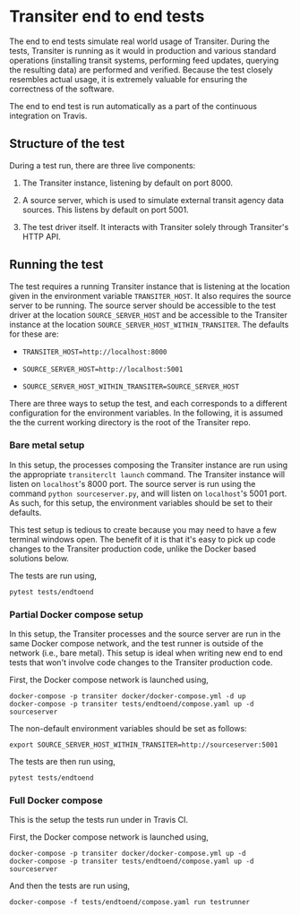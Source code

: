# Transiter end to end tests

The end to end tests simulate real world usage of Transiter.
During the tests, Transiter is running as it would in production
and various standard operations (installing transit systems, performing feed updates,
 querying the resulting data)
are performed and verified.
Because the test closely resembles actual usage, it is extremely
valuable for ensuring the correctness of the software.

The end to end test is run automatically as a part of the 
continuous integration on Travis.

## Structure of the test

During a test run, there are three live components:

1. The Transiter instance, listening by default on port 8000.

1. A source server, which is used to simulate external transit agency data sources.
   This listens by default on port 5001.
    
1. The test driver itself. 
   It interacts with Transiter solely through Transiter's HTTP API.


## Running the test

The test requires a running Transiter instance
that is listening at the location given 
in the environment variable `TRANSITER_HOST`.
It also requires the source server to be running. 
The source server should be accessible to the test driver
at the location `SOURCE_SERVER_HOST` and be accessible
to the Transiter instance at the location `SOURCE_SERVER_HOST_WITHIN_TRANSITER`.
The defaults for these are:

- `TRANSITER_HOST=http://localhost:8000`

- `SOURCE_SERVER_HOST=http://localhost:5001`

- `SOURCE_SERVER_HOST_WITHIN_TRANSITER=SOURCE_SERVER_HOST`

There are three ways to setup the test,
and each corresponds to a different configuration 
for the environment variables.
In the following, it is assumed the the current working
directory is the root of the Transiter repo.

### Bare metal setup

In this setup, the processes composing the Transiter instance
are run using the appropriate `transiterclt launch` command.
The Transiter instance will listen on `localhost`'s 8000 port.
The source server is run using the command `python sourceserver.py`,
 and will listen on `localhost`'s 5001 port.
As such, for this setup, the environment variables should be set to their defaults.

This test setup is tedious to create because you may need to have a few terminal windows open.
The benefit of it is that it's easy to pick up code changes to the Transiter production code,
unlike the Docker based solutions below.

The tests are run using,

    pytest tests/endtoend


### Partial Docker compose setup

In this setup, the Transiter processes and the source server are 
run in the same Docker compose network, and the test runner is outside of the network (i.e., bare metal).
This setup is ideal when writing new end to end tests that
    won't involve code changes to the Transiter production code.

First, the Docker compose network is launched using,
    
    docker-compose -p transiter docker/docker-compose.yml -d up 
    docker-compose -p transiter tests/endtoend/compose.yaml up -d sourceserver

The non-default environment variables should be set as follows:

    export SOURCE_SERVER_HOST_WITHIN_TRANSITER=http://sourceserver:5001
    
The tests are then run using,

    pytest tests/endtoend

### Full Docker compose 

This is the setup the tests run under in Travis CI.

First, the Docker compose network is launched using,
    
    docker-compose -p transiter docker/docker-compose.yml up -d 
    docker-compose -p transiter tests/endtoend/compose.yaml up -d sourceserver

And then the tests are run using,

    docker-compose -f tests/endtoend/compose.yaml run testrunner


